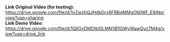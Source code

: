 ## 
**Link Original Video (for testing):** <a>https://drive.google.com/file/d/1nZwzhQJHdbDrx6FBBqMMgONX6F_E8INq/view?usp=sharing</a>  
**Link Demo Video**: <a>https://drive.google.com/file/d/1QlIGvDMDIbSlLMN1iB1QWyWawQyz7M4g/view?usp=drive_link</a>
